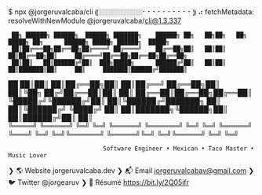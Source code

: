 $ npx @jorgeruvalcaba/cli
⸨░░░░░░░░░⠂⠂⠂⠂⠂⠂⠂⠂⠂⠂⸩ ⠴ fetchMetadata: resolveWithNewModule @jorgeruvalcaba/cli@1.3.337


     ██╗ ██████╗ ██████╗  ██████╗ ███████╗    ██████╗ ██╗   ██╗██╗   ██╗ █████╗ ██╗      ██████╗ █████╗ ██████╗  █████╗     
     ██║██╔═══██╗██╔══██╗██╔════╝ ██╔════╝    ██╔══██╗██║   ██║██║   ██║██╔══██╗██║     ██╔════╝██╔══██╗██╔══██╗██╔══██╗    
     ██║██║   ██║██████╔╝██║  ███╗█████╗      ██████╔╝██║   ██║██║   ██║███████║██║     ██║     ███████║██████╔╝███████║    
██   ██║██║   ██║██╔══██╗██║   ██║██╔══╝      ██╔══██╗██║   ██║╚██╗ ██╔╝██╔══██║██║     ██║     ██╔══██║██╔══██╗██╔══██║    
╚█████╔╝╚██████╔╝██║  ██║╚██████╔╝███████╗    ██║  ██║╚██████╔╝ ╚████╔╝ ██║  ██║███████╗╚██████╗██║  ██║██████╔╝██║  ██║    
 ╚════╝  ╚═════╝ ╚═╝  ╚═╝ ╚═════╝ ╚══════╝    ╚═╝  ╚═╝ ╚═════╝   ╚═══╝  ╚═╝  ╚═╝╚══════╝ ╚═════╝╚═╝  ╚═╝╚═════╝ ╚═╝  ╚═╝    
                                                                                                                            
                               Software Engineer • Mexican • Taco Master • Music Lover

❯ 🌎 Website           jorgeruvalcaba.dev
❯ 📬 Email             jorgeruvalcabav@gmail.com
❯ 🐦 Twitter           @jorgearuv
❯ 👔 Résumé            https://bit.ly/2Q05ifr
